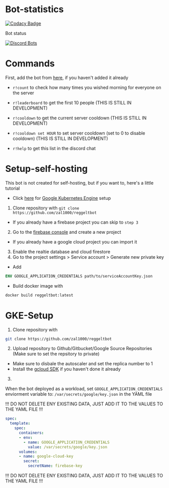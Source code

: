 # Bot-statistics
[![Codacy Badge](https://api.codacy.com/project/badge/Grade/901967bd048b414c9f265d6e5f711f53)](https://app.codacy.com/gh/zal1000/reggeltbot?utm_source=github.com&utm_medium=referral&utm_content=zal1000/reggeltbot&utm_campaign=Badge_Grade)

Bot status

[![Discord Bots](https://top.gg/api/widget/749037285621628950.svg)](https://top.gg/bot/749037285621628950)

# Commands
First, add the bot from [here](https://discord.com/api/oauth2/authorize?client_id=749037285621628950&permissions=268790864&redirect_uri=https%3A%2F%2Freggeltbot.zal1000.net&scope=bot), if you haven't added it already

- `r!count` to check how many times you wished morning for everyone on the server

- `r!leaderboard` to get the first 10 people (THIS IS STILL IN DEVELOPMENT)

- `r!cooldown` to get the current server cooldown (THIS IS STILL IN DEVELOPMENT)

- `r!cooldown set HOUR` to set server cooldown (set to 0 to disable cooldown) (THIS IS STILL IN DEVELOPMENT)

- `r!help` to get this list in the discord chat

# Setup-self-hosting
This bot is not created for self-hosting, but if you want to, here's a little tutorial

- Click [here](#GKE-Setup) for [Google Kubernetes Engine](https://cloud.google.com/kubernetes-engine) setup

1. Clone repository with `git clone https://github.com/zal1000/reggeltbot`
- If you already have a firebase project you can skip to `step 3`
2. Go to the [firebase console](https://console.firebase.google.com/) and create a new project
- If you already have a google cloud project you can import it 

3. Enable the realtie database and cloud firestore
4. Go to the project settings > Service account > Generate new private key

- Add 
```Dockerfile
ENV GOOGLE_APPLICATION_CREDENTIALS path/to/serviceAccountKey.json
```
- Build docker image with 
```bash
docker build reggeltbot:latest
``` 


# GKE-Setup
1. Clone repository with 
```bash
git clone https://github.com/zal1000/reggeltbot
```
2. Upload repository to Github/Gitbucket/Google Source Repositories (Make sure to set the repsitory to private)
- Make sure to disbale the autoscaler and set the replica number to 1
- Install the [gcloud SDK](https://cloud.google.com/sdk/docs/quickstart) if you haven't done it already
3. 
 When the bot deployed as a workload, set `GOOGLE_APPLICATION_CREDENTIALS` enviorment variable to: `/var/secrets/google/key.json` in the YAML file

!!! DO NOT DELETE ENY EXISTING DATA, JUST ADD IT TO THE VALUES TO THE YAML FILE !!!
```yaml
spec:
  template:
    spec:
      containers:
      - env:
        - name: GOOGLE_APPLICATION_CREDENTIALS
          value: /var/secrets/google/key.json
      volumes:
      - name: google-cloud-key
        secret:
          secretName: firebase-key
```
!!! DO NOT DELETE ENY EXISTING DATA, JUST ADD IT TO THE VALUES TO THE YAML FILE !!!

